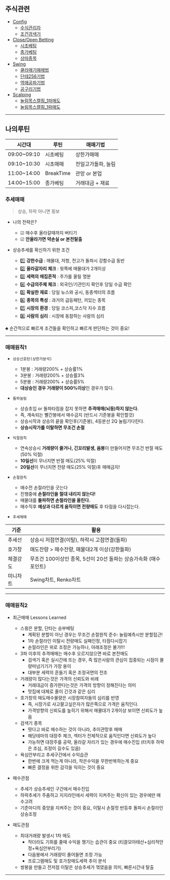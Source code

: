 ## 주식관련

- [Config](./_config_/)
  - [수식관리자](./_config_/수식관리자/)
  - [조건검색기](./_config_/조건검색기/)
- [Close/Open Betting](./co_bet/)
  - [시초베팅](./co_bet/시초베팅.md)
  - [종가베팅](./co_bet/종가베팅.md)
  - [상따종목](./co_bet/상따종목.md)
- [Swing](./swing/)
  - [쿨라매기매매법](./swing/쿨라매기매매.md)
  - [단테256기법](./swing/단테256기법.md)
  - [역매공파기법](./swing/역매공파기법.md)
  - [공구리기법](./swing/공구리기법.md)
- [Scalping](./scalping/)
  - [눌림목스캘핑_1파매도](./scalping/scalp_tech_01.html)
  - [눌림목스캘핑_1파매도](./scalping/눌림목스캘핑_1파매도.html)

---
## 나의루틴

| 시간대 | 루틴 | 매매기법 | 
|-------|------|------| 
| 09:00~09:10 | 시초베팅  | 상한가매매 |
| 09:10~10:30 | 시초매매  | 전일고가돌파, 눌림 |
| 11:00~14:00 | BreakTime  | 관망 or 본업   |
| 14:00~15:00 | 종가베팅  | 거래대금 + 재료 |


### 추세매매
> 상승, 하락 아니면 횡보

- 나의 전략은? <br/>
  - ☑ 매수후 올라갈때까지 버티기 
  - ☑ **안올라가면 약손실 or 본전탈출**

- 상승추세를 확신하기 위한 조건 <br/>
  - 1️⃣ **강한수급** : 매물대, 저항, 전고가 돌파시 강함수급 동반
  - 2️⃣ **올라갈자리 체크** : 윗쪽에 매물대가 2개이상
  - 3️⃣ **세력의 매집흔적** : 주가를 올릴 명분
  - 4️⃣ **수급의주체 체크** : 외국인/기관인지 확인후 당일 수급 확인
  - 5️⃣ **확실한 재료** : 당일 뉴스와 공시, 동종섹터의 흐름
  - 6️⃣ **종목의 특성** : 과거의 급등패턴, 끼있는 종목
  - 7️⃣ **시장의 환경** : 당일 코스피,코스닥 지수 흐름
  - 8️⃣ **사람의 심리** : 시장에 동참하는 사람의 심리

♣️ 순간적으로 빠르게 조건들을 확인하고 빠르게 판단하는 것이 중요!
<br/>

---
### 매매원칙1
  - `상승신호탄(상한가분석)`
    - 1분봉 : 거래량200% + 상승률1%
    - 3분봉 : 거래량200% + 상승률3%
    - 5분봉 : 거래량200% + 상승률5%
    - **대상승인 경우 거래량이 500%이상**인 경우가 많다.

  - `돌파눌림`
    - 상승초입 or 돌파타점을 잡지 못하면 **추격매매(뇌동)하지 않는다.**
    - 즉, 계속되는 빨간봉에서 매수금지 (반드시 기준봉을 확인할것)
    - 상승시작과 상승의 끝을 확인후(기준봉), 4등분선 2Q 눌림기다린다.
    - **상승시작가를 이탈하면 무조건 손절**

  - `익절원칙`
    - 연속상승시 **거래량이 줄거나, 긴꼬리발생, 음봉**이 만들어지면 무조건 반절 매도(50% 익절)
    - **10일선**이 무너지면 반절 매도(25% 익절)
    - **20일선**이 무너지면 전량 매도(25% 익절)후 매매금지!

  - `손절원칙`
    - 매수전 손절라인을 긋는다
    - 진행중에 **손절라인을 절대 내리지 않는다!**
    - 매물대를 **돌파하면 손절라인을 올린다.** 
    - 매수직후 **예상과 다르게 움직이면 전량매도** 후 타점을 다시잡는다. 

  - `추세매매`
<!-- 
    - 추세선 : 상승시 저점연결(이탈), 하락시 고점연결(돌파)
    - 호가창 : 매도잔량 > 매수잔량, 매물대2개 이상(강한돌파)
    - 체결강도 : 무조건 100이상인 종목, 5선이 20선 돌파는 상승가속화 (매수포인트)
    - 미니차트 : Swing차트, Renko차트
-->

| 기준 | 활용 |
|-----|------|
| 추세선 | 상승시 저점연결(이탈), 하락시 고점연결(돌파) |
| 호가창 | 매도잔량 > 매수잔량, 매물대2개 이상(강한돌파) |
| 체결강도 | 무조건 100이상인 종목, 5선이 20선 돌파는 상승가속화 (매수포인트) |
| 미니차트 | Swing차트, Renko차트 |

---
### 매매원칙2
  - 최근매매 Lessons Learned
    - 스윙은 분할, 단타는 승부베팅
      - 계획된 분할이 아닌 경우는 무조건 손절원칙 준수: 눌림예측시만 분할접근!
      - 1차 손절라인 이탈시 전량매도 실패인정, 타점다시잡기
      - 손절라인은 위로 조정은 가능하나, 아래조정은 불가!!!
    - 3파 이후의 추격매매는 매수후 오르지않으면 바로 본전매도
      - 검색기 혹은 실시간에 뜨는 경우, 즉 많은사람의 관심이 집중되는 시점이 물량떠넘기기가 가장 용이
      - 대부분 세력의 흔들기 혹은 조정국면의 전조
    - 거래량이 많다는것은 가격의 신뢰도와 비례
      - 거래대금이 증가한다는것은 가격의 방향이 정해진다는 의미
      - 맛집에 대체로 줄이 긴것과 같은 심리 
    - 호가창의 매도매수물량은 시장참여자들의 심리를 반영
      - 즉, 시장가로 사고팔고싶은자가 많은쪽으로 가격은 움직인다.
      - 가격방향의 신뢰도를 높히기 위해서 매물대가 2개이상 보이면 신뢰도가 높음
    - 검색기 종목
      - 떳다고 바로 매수하는 것이 아니라, 추이관망후 매매
      - 해당테마의 대장주 체크, 섹터가 전체적으로 움직인다면 신뢰도가 높다
      - 가능하면 대장주를 공략, 올라갈 자리가 있는 경우에 매수진입 (터치후 하락은 조심, 조정이 길수도 있음)
    - 욕심안부리고 추세구간에서 수익습관
      - 한번에 크게 먹는게 아니라, 작은수익을 무한반복하는게 중요
      - 빠른 결정을 위한 감각을 익히는 것이 중요
  
  - 매수관점
    - 추세가 상승추세인 구간에서 매수진입
    - 하락추세가 주춤하고 지지라인에서 세력이 지켜주는 확신이 있는 경우에만 매수고려
    - 기준마디의 중앙을 지켜주는 것이 중요, 이탈시 손절컷 반등후 돌파시 손절라인 상승조정
  
  - 매도관점 
    - 최대거래량 발생시 1차 매도
      - 작더라도 기회를 줄때 수익을 챙기는 습관이 중요 (티끌모아태산+심리적안정+욕심안부리기) 
      - 다음봉에서 거래량이 줄어들면 조정 가능
      - 프로그램매도 및 호가창매도세력 추이 분석 
    - 쌍봉을 만들고 전저점 이탈은 상승추세가 꺾였음을 의미, 빠른시간내 탈출


---